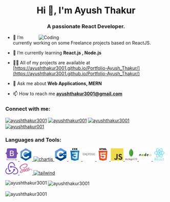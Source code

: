 <h1 align="center">Hi 👋, I'm Ayush Thakur</h1>
<h3 align="center">A passionate React Developer.</h3>


<img align="right" alt="Coding" width="400" src="https://cdn.dribbble.com/users/1162077/screenshots/3848914/programmer.gif" >


- 🔭 I’m currently working on some Freelance projects based on ReactJS.

- 🌱 I’m currently learning **React.js , Node.js**

- 👨‍💻 All of my projects are available at [https://ayushthakur3001.github.io/Portfolio-Ayush_Thakur/](https://ayushthakur3001.github.io/Portfolio-Ayush_Thakur/)

- 💬 Ask me about **Web Applications, MERN**

- 📫 How to reach me **ayushthakur3001@gmail.com**

<h3 align="left">Connect with me:</h3>
<p align="left">
<a href="https://linkedin.com/in/ayushthakur3001" target="blank"><img align="center" src="https://raw.githubusercontent.com/rahuldkjain/github-profile-readme-generator/master/src/images/icons/Social/linked-in-alt.svg" alt="ayushthakur3001" height="30" width="40" /></a>
<a href="https://www.codechef.com/users/ayushthakur001" target="blank"><img align="center" src="https://cdn.jsdelivr.net/npm/simple-icons@3.1.0/icons/codechef.svg" alt="ayushthakur001" height="30" width="40" /></a>
<a href="https://www.hackerrank.com/ayushthakur3001" target="blank"><img align="center" src="https://raw.githubusercontent.com/rahuldkjain/github-profile-readme-generator/master/src/images/icons/Social/hackerrank.svg" alt="ayushthakur3001" height="30" width="40" /></a>
<a href="https://www.leetcode.com/ayushthakur001" target="blank"><img align="center" src="https://raw.githubusercontent.com/rahuldkjain/github-profile-readme-generator/master/src/images/icons/Social/leet-code.svg" alt="ayushthakur001" height="30" width="40" /></a>
</p>

<h3 align="left">Languages and Tools:</h3>
<p align="left"> <a href="https://getbootstrap.com" target="_blank" rel="noreferrer"> <img src="https://raw.githubusercontent.com/devicons/devicon/master/icons/bootstrap/bootstrap-plain-wordmark.svg" alt="bootstrap" width="40" height="40"/> </a> <a href="https://www.cprogramming.com/" target="_blank" rel="noreferrer"> <img src="https://raw.githubusercontent.com/devicons/devicon/master/icons/c/c-original.svg" alt="c" width="40" height="40"/> </a> <a href="https://www.chartjs.org" target="_blank" rel="noreferrer"> <img src="https://www.chartjs.org/media/logo-title.svg" alt="chartjs" width="40" height="40"/> </a> <a href="https://www.w3schools.com/cpp/" target="_blank" rel="noreferrer"> <img src="https://raw.githubusercontent.com/devicons/devicon/master/icons/cplusplus/cplusplus-original.svg" alt="cplusplus" width="40" height="40"/> </a> <a href="https://www.w3schools.com/css/" target="_blank" rel="noreferrer"> <img src="https://raw.githubusercontent.com/devicons/devicon/master/icons/css3/css3-original-wordmark.svg" alt="css3" width="40" height="40"/> </a> <a href="https://expressjs.com" target="_blank" rel="noreferrer"> <img src="https://raw.githubusercontent.com/devicons/devicon/master/icons/express/express-original-wordmark.svg" alt="express" width="40" height="40"/> </a> <a href="https://www.w3.org/html/" target="_blank" rel="noreferrer"> <img src="https://raw.githubusercontent.com/devicons/devicon/master/icons/html5/html5-original-wordmark.svg" alt="html5" width="40" height="40"/> </a> <a href="https://developer.mozilla.org/en-US/docs/Web/JavaScript" target="_blank" rel="noreferrer"> <img src="https://raw.githubusercontent.com/devicons/devicon/master/icons/javascript/javascript-original.svg" alt="javascript" width="40" height="40"/> </a> <a href="https://www.mongodb.com/" target="_blank" rel="noreferrer"> <img src="https://raw.githubusercontent.com/devicons/devicon/master/icons/mongodb/mongodb-original-wordmark.svg" alt="mongodb" width="40" height="40"/> </a> <a href="https://nodejs.org" target="_blank" rel="noreferrer"> <img src="https://raw.githubusercontent.com/devicons/devicon/master/icons/nodejs/nodejs-original-wordmark.svg" alt="nodejs" width="40" height="40"/> </a> <a href="https://reactjs.org/" target="_blank" rel="noreferrer"> <img src="https://raw.githubusercontent.com/devicons/devicon/master/icons/react/react-original-wordmark.svg" alt="react" width="40" height="40"/> </a> <a href="https://redux.js.org" target="_blank" rel="noreferrer"> <img src="https://raw.githubusercontent.com/devicons/devicon/master/icons/redux/redux-original.svg" alt="redux" width="40" height="40"/> </a> <a href="https://sass-lang.com" target="_blank" rel="noreferrer"> <img src="https://raw.githubusercontent.com/devicons/devicon/master/icons/sass/sass-original.svg" alt="sass" width="40" height="40"/> </a> <a href="https://tailwindcss.com/" target="_blank" rel="noreferrer"> <img src="https://www.vectorlogo.zone/logos/tailwindcss/tailwindcss-icon.svg" alt="tailwind" width="40" height="40"/> </a> </p>

<p><img align="left" src="https://github-readme-stats.vercel.app/api/top-langs?username=ayushthakur3001&show_icons=true&locale=en&layout=compact" alt="ayushthakur3001" /></p>

<p>&nbsp;<img align="center" src="https://github-readme-stats.vercel.app/api?username=ayushthakur3001&show_icons=true&locale=en" alt="ayushthakur3001" /></p>

<p><img align="center" src="https://github-readme-streak-stats.herokuapp.com/?user=ayushthakur3001&" alt="ayushthakur3001" /></p>


